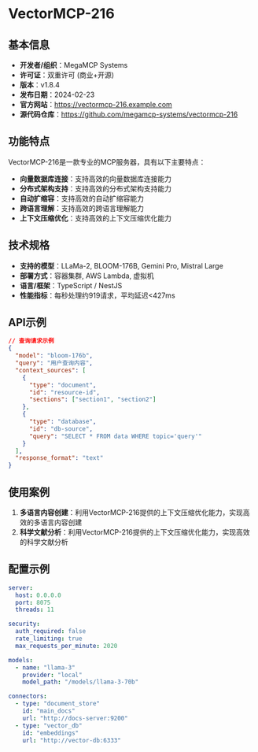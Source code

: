 # VectorMCP-216

## 基本信息

- **开发者/组织**：MegaMCP Systems
- **许可证**：双重许可 (商业+开源)
- **版本**：v1.8.4
- **发布日期**：2024-02-23
- **官方网站**：https://vectormcp-216.example.com
- **源代码仓库**：https://github.com/megamcp-systems/vectormcp-216

## 功能特点

VectorMCP-216是一款专业的MCP服务器，具有以下主要特点：

- **向量数据库连接**：支持高效的向量数据库连接能力
- **分布式架构支持**：支持高效的分布式架构支持能力
- **自动扩缩容**：支持高效的自动扩缩容能力
- **跨语言理解**：支持高效的跨语言理解能力
- **上下文压缩优化**：支持高效的上下文压缩优化能力


## 技术规格

- **支持的模型**：LLaMa-2, BLOOM-176B, Gemini Pro, Mistral Large
- **部署方式**：容器集群, AWS Lambda, 虚拟机
- **语言/框架**：TypeScript / NestJS
- **性能指标**：每秒处理约919请求，平均延迟<427ms

## API示例

```json
// 查询请求示例
{
  "model": "bloom-176b",
  "query": "用户查询内容",
  "context_sources": [
    {
      "type": "document",
      "id": "resource-id",
      "sections": ["section1", "section2"]
    },
    {
      "type": "database",
      "id": "db-source",
      "query": "SELECT * FROM data WHERE topic='query'"
    }
  ],
  "response_format": "text"
}
```

## 使用案例

1. **多语言内容创建**：利用VectorMCP-216提供的上下文压缩优化能力，实现高效的多语言内容创建
2. **科学文献分析**：利用VectorMCP-216提供的上下文压缩优化能力，实现高效的科学文献分析


## 配置示例

```yaml
server:
  host: 0.0.0.0
  port: 8075
  threads: 11

security:
  auth_required: false
  rate_limiting: true
  max_requests_per_minute: 2020

models:
  - name: "llama-3"
    provider: "local"
    model_path: "/models/llama-3-70b"

connectors:
  - type: "document_store"
    id: "main_docs"
    url: "http://docs-server:9200"
  - type: "vector_db"
    id: "embeddings"
    url: "http://vector-db:6333"
```